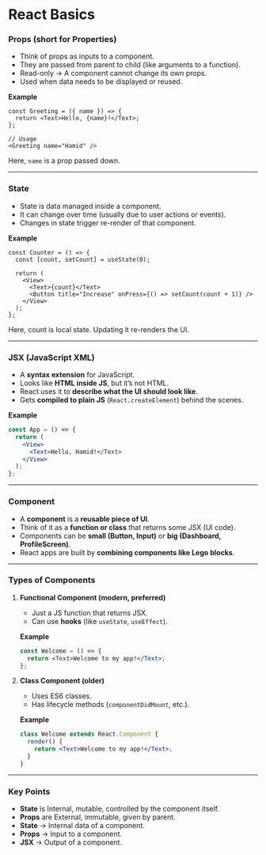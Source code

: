 # React Basics

### Props (short for Properties)

* Think of props as inputs to a component.
* They are passed from parent to child (like arguments to a function).
* Read-only → A component cannot change its own props.
* Used when data needs to be displayed or reused.

**Example**

```
const Greeting = ({ name }) => {
  return <Text>Hello, {name}!</Text>;
};

// Usage
<Greeting name="Hamid" />
```
Here, `name` is a prop passed down.

* * *

### State

* State is data managed inside a component.
* It can change over time (usually due to user actions or events).
* Changes in state trigger re-render of that component.

**Example**

```
const Counter = () => {
  const [count, setCount] = useState(0);

  return (
    <View>
      <Text>{count}</Text>
      <Button title="Increase" onPress={() => setCount(count + 1)} />
    </View>
  );
};
```
Here, count is local state. Updating it re-renders the UI.

* * *

### **JSX (JavaScript XML)**

*   A **syntax extension** for JavaScript.
*   Looks like **HTML inside JS**, but it’s not HTML.
*   React uses it to **describe what the UI should look like**.
*   Gets **compiled to plain JS** (`React.createElement`) behind the scenes.

**Example**

```jsx
const App = () => {
  return (
    <View>
      <Text>Hello, Hamid!</Text>
    </View>
  );
};
```

* * *

### **Component**

*   A **component** is a **reusable piece of UI**.    
*   Think of it as a **function or class** that returns some JSX (UI code).
*   Components can be **small (Button, Input)** or **big (Dashboard, ProfileScreen)**.
*   React apps are built by **combining components like Lego blocks**.

* * *

### **Types of Components**

1.  **Functional Component (modern, preferred)**
    *   Just a JS function that returns JSX.        
    *   Can use **hooks** (like `useState`, `useEffect`).

    **Example**
    ```jsx
    const Welcome = () => {
      return <Text>Welcome to my app!</Text>;
    };
    ```
    
2.  **Class Component (older)**    
    *   Uses ES6 classes.        
    *   Has lifecycle methods (`componentDidMount`, etc.).

    **Example**
    ```jsx
    class Welcome extends React.Component {
      render() {
        return <Text>Welcome to my app!</Text>;
      }
    }
    ```

* * *

### **Key Points**

*   **State** is Internal, mutable, controlled by the component itself.
*   **Props** are External, immutable, given by parent.
*   **State** → Internal data of a component.
*   **Props** → Input to a component.
*   **JSX** → Output of a component.

